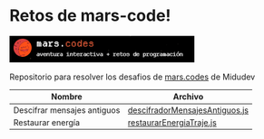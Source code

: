 # Retos de mars-code!

![logo mars-code](./logo.png)

Repositorio para resolver los desafios de [mars.codes](mars.codes) de Midudev

| Nombre                      | Archivo                                                            |
| --------------------------- | ------------------------------------------------------------------ |
| Descifrar mensajes antiguos | [descifradorMensajesAntiguos.js](./descifradorMensajesAntiguos.js) |
| Restaurar energía           | [restaurarEnergiaTraje.js](./restaurarEnergiaTraje.js)             |
